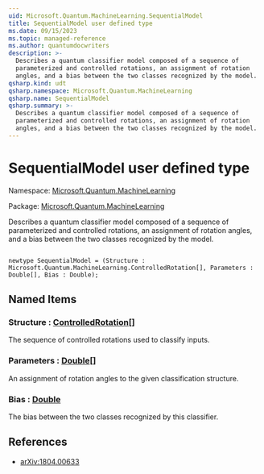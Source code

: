 ```yaml
---
uid: Microsoft.Quantum.MachineLearning.SequentialModel
title: SequentialModel user defined type
ms.date: 09/15/2023
ms.topic: managed-reference
ms.author: quantumdocwriters
description: >-
  Describes a quantum classifier model composed of a sequence of
  parameterized and controlled rotations, an assignment of rotation
  angles, and a bias between the two classes recognized by the model.
qsharp.kind: udt
qsharp.namespace: Microsoft.Quantum.MachineLearning
qsharp.name: SequentialModel
qsharp.summary: >-
  Describes a quantum classifier model composed of a sequence of
  parameterized and controlled rotations, an assignment of rotation
  angles, and a bias between the two classes recognized by the model.
---
```


# SequentialModel user defined type

Namespace: [Microsoft.Quantum.MachineLearning](xref:Microsoft.Quantum.MachineLearning)

Package: [Microsoft.Quantum.MachineLearning](https://nuget.org/packages/Microsoft.Quantum.MachineLearning)


Describes a quantum classifier model composed of a sequence ofparameterized and controlled rotations, an assignment of rotationangles, and a bias between the two classes recognized by the model.

```qsharp

newtype SequentialModel = (Structure : Microsoft.Quantum.MachineLearning.ControlledRotation[], Parameters : Double[], Bias : Double);
```



## Named Items

### Structure : [ControlledRotation](xref:Microsoft.Quantum.MachineLearning.ControlledRotation)[]

The sequence of controlled rotations used to classify inputs.
### Parameters : [Double](xref:microsoft.quantum.qsharp.valueliterals#double-literals)[]

An assignment of rotation angles to the given classification structure.
### Bias : [Double](xref:microsoft.quantum.qsharp.valueliterals#double-literals)

The bias between the two classes recognized by this classifier.

## References

- [arXiv:1804.00633](https://arxiv.org/abs/1804.00633)